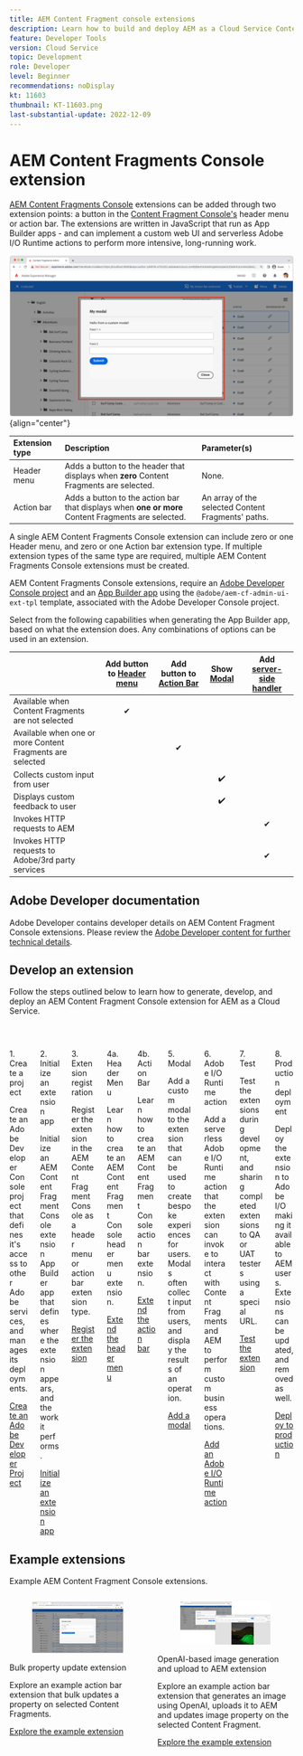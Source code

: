 ```yaml
---
title: AEM Content Fragment console extensions
description: Learn how to build and deploy AEM as a Cloud Service Content Fragment console extensions
feature: Developer Tools
version: Cloud Service
topic: Development
role: Developer
level: Beginner
recommendations: noDisplay
kt: 11603
thumbnail: KT-11603.png
last-substantial-update: 2022-12-09
---
```


# AEM Content Fragments Console extension

[AEM Content Fragments Console](https://experienceleague.adobe.com/docs/experience-manager-cloud-service/content/sites/administering/content-fragments/content-fragments-console.html) extensions can be added through two extension points: a button in the [Content Fragment Console's](https://experienceleague.adobe.com/docs/experience-manager-cloud-service/content/sites/administering/content-fragments/content-fragments-console.html) header menu or action bar. The extensions are written in JavaScript that run as App Builder apps - and can implement a custom web UI and serverless Adobe I/O Runtime actions to perform more intensive, long-running work.

![AEM Content Fragments Console extension](./assets/overview/example.png){align="center"}

| Extension type | Description | Parameter(s) |
| :--- | :--- | :--- |
| Header menu | Adds a button to the header that displays when __zero__ Content Fragments are selected. | None. |
| Action bar | Adds a button to the action bar that displays when __one or more__ Content Fragments are selected. | An array of the selected Content Fragments' paths. |

A single AEM Content Fragments Console extension can include zero or one Header menu, and zero or one Action bar extension type. If multiple extension types of the same type are required, multiple AEM Content Fragments Console extensions must be created.

AEM Content Fragments Console extensions, require an [Adobe Developer Console project](https://developer.adobe.com/uix/docs/services/aem-cf-console-admin/extension-development/#create-a-project-in-adobe-developer-console) and an [App Builder app](https://developer.adobe.com/uix/docs/services/aem-cf-console-admin/code-generation) using the `@adobe/aem-cf-admin-ui-ext-tpl` template, associated with the Adobe Developer Console project.

Select from the following capabilities when generating the App Builder app, based on what the extension does. Any combinations of options can be used in an extension.

|                                            | Add button to [Header menu](./header-menu.md) | Add button to [Action Bar](./action-bar.md) | Show [Modal](./modal.md) | Add [server-side handler](./runtime-action.md) |  
| ------------------------------------------ | :-----------------------: | :----------------------: | :--------: | :--------------------:  |
| Available when Content Fragments are not selected | ✔                         |                          |            |                         |
| Available when one or more Content Fragments are selected |                           | ✔                        |            |                         |   
| Collects custom input from user                   |                           |                          | ✔️          |                         |
| Displays custom feedback to user           |                           |                          | ✔️          |                         |
| Invokes HTTP requests to AEM                       |                           |                          |            | ✔                       |
| Invokes HTTP requests to Adobe/3rd party services  |                           |                          |            | ✔                       |


## Adobe Developer documentation

Adobe Developer contains developer details on AEM Content Fragment Console extensions. Please review the [Adobe Developer content for further technical details](https://developer.adobe.com/uix/docs/).

## Develop an extension

Follow the steps outlined below to learn how to generate, develop, and deploy an AEM Content Fragment Console extension for AEM as a Cloud Service.

<div class="columns is-multiline">
    <!-- Create Adobe Developer Project -->
    <div class="column is-half-tablet is-half-desktop is-one-third-widescreen" aria-label="Create Adobe Developer Project">
        <div class="card">
            <div class="card-image">
                <figure class="image is-16by9">
                    <a href="./adobe-developer-console-project.md" title="Create Adobe Developer Project" tabindex="-1">
                        <img class="is-bordered-r-small" src="./assets/project/card.png" alt="Create Adobe Developer Project">
                    </a>
                </figure>
            </div>
            <div class="card-content is-padded-small">
                <div class="content">
                    <p class="headline is-size-5 has-text-weight-bold">1. Create a project</p>
                    <p class="is-size-6">Create an Adobe Developer Console project that defines it's access to other Adobe services, and manages its deployments.</p>
                    <a href="./adobe-developer-console-project.md" class="spectrum-Button spectrum-Button--outline spectrum-Button--primary spectrum-Button--sizeM">
                        <span class="spectrum-Button-label has-no-wrap has-text-weight-bold">Create an Adobe Developer Project</span>
                    </a>
                </div>
            </div>
        </div>
    </div>
    <!-- Generate an Extension app -->
    <div class="column is-half-tablet is-half-desktop is-one-third-widescreen" aria-label="Generate an Extension app">
        <div class="card">
            <div class="card-image">
                <figure class="image is-16by9">
                    <a href="./app-initialization.md" title="Generate an Extension app" tabindex="-1">
                        <img class="is-bordered-r-small" src="./assets/initialize-app/card.png" alt="Initialize an extension app">
                    </a>
                </figure>
            </div>
            <div class="card-content is-padded-small">
                <div class="content">
                    <p class="headline is-size-5 has-text-weight-bold">2. Initialize an extension app</p>
                    <p class="is-size-6">Initialize an AEM Content Fragment Console extension App Builder app that defines where the extension appears, and the work it performs.</p>
                    <a href="./app-initialization.md" class="spectrum-Button spectrum-Button--outline spectrum-Button--primary spectrum-Button--sizeM">
                        <span class="spectrum-Button-label has-no-wrap has-text-weight-bold">Initialize an extension app</span>
                    </a>
                </div>
            </div>
        </div>
    </div>
    <!-- Extension registration -->
    <div class="column is-half-tablet is-half-desktop is-one-third-widescreen" aria-label="Extension registration">
        <div class="card">
            <div class="card-image">
                <figure class="image is-16by9">
                    <a href="./extension-registration.md" title="Extension registration" tabindex="-1">
                        <img class="is-bordered-r-small" src="./assets/extension-registration/card.png" alt="Extension registration">
                    </a>
                </figure>
            </div>
            <div class="card-content is-padded-small">
                <div class="content">
                    <p class="headline is-size-5 has-text-weight-bold">3. Extension registration</p>
                    <p class="is-size-6">Register the extension in the AEM Content Fragment Console as a header menu or action bar extension type.</p>
                    <a href="./extension-registration.md" class="spectrum-Button spectrum-Button--outline spectrum-Button--primary spectrum-Button--sizeM">
                        <span class="spectrum-Button-label has-no-wrap has-text-weight-bold">Register the extension</span>
                    </a>
                </div>
            </div>
        </div>
    </div>
    <!-- Header Menu -->
    <div class="column is-half-tablet is-half-desktop is-one-third-widescreen" aria-label="Header menu">
        <div class="card">
            <div class="card-image">
                <figure class="image is-16by9">
                    <a href="./header-menu.md" title="Header menu" tabindex="-1">
                        <img class="is-bordered-r-small" src="./assets/header-menu/card.png" alt="Header menu">
                    </a>
                </figure>
            </div>
            <div class="card-content is-padded-small">
                <div class="content">
                    <p class="headline is-size-5 has-text-weight-bold">4a. Header Menu</p>
                    <p class="is-size-6">Learn how to create an AEM Content Fragment Console header menu extension.</p>
                    <a href="./header-menu.md" class="spectrum-Button spectrum-Button--outline spectrum-Button--primary spectrum-Button--sizeM">
                        <span class="spectrum-Button-label has-no-wrap has-text-weight-bold">Extend the header menu</span>
                    </a>
                </div>
            </div>
        </div>
    </div>
    <!-- Action Bar -->
    <div class="column is-half-tablet is-half-desktop is-one-third-widescreen" aria-label="Action Bar">
        <div class="card">
            <div class="card-image">
                <figure class="image is-16by9">
                    <a href="./action-bar.md" title="Action Bar" tabindex="-1">
                        <img class="is-bordered-r-small" src="./assets/action-bar/card.png" alt="Action Bar">
                    </a>
                </figure>
            </div>
            <div class="card-content is-padded-small">
                <div class="content">
                    <p class="headline is-size-5 has-text-weight-bold">4b. Action Bar</p>
                    <p class="is-size-6">Learn how to create an AEM Content Fragment Console action bar extension.</p>
                    <a href="./action-bar.md" class="spectrum-Button spectrum-Button--outline spectrum-Button--primary spectrum-Button--sizeM">
                        <span class="spectrum-Button-label has-no-wrap has-text-weight-bold">Extend the action bar</span>
                    </a>
                </div>
            </div>
        </div>
    </div>
    <!-- Modal -->
    <div class="column is-half-tablet is-half-desktop is-one-third-widescreen" aria-label="Modal">
        <div class="card">
            <div class="card-image">
                <figure class="image is-16by9">
                    <a href="./modal.md" title="Modal" tabindex="-1">
                        <img class="is-bordered-r-small" src="./assets/modal/card.png" alt="Modal">
                    </a>
                </figure>
            </div>
            <div class="card-content is-padded-small">
                <div class="content">
                    <p class="headline is-size-5 has-text-weight-bold">5. Modal</p>
                    <p class="is-size-6">Add a custom modal to the extension that can be used to create bespoke experiences for users. Modals often collect input from users, and display the results of an operation.</p>
                    <a href="./modal.md" class="spectrum-Button spectrum-Button--outline spectrum-Button--primary spectrum-Button--sizeM">
                        <span class="spectrum-Button-label has-no-wrap has-text-weight-bold">Add a modal</span>
                    </a>
                </div>
            </div>
        </div>
    </div>
    <!-- Adobe I/O Runtime action -->
    <div class="column is-half-tablet is-half-desktop is-one-third-widescreen" aria-label="Adobe I/O Runtime action">
        <div class="card">
            <div class="card-image">
                <figure class="image is-16by9">
                    <a href="./runtime-action.md" title="Adobe I/O Runtime action" tabindex="-1">
                        <img class="is-bordered-r-small" src="./assets/runtime-action/card.png" alt="Adobe I/O Runtime action">
                    </a>
                </figure>
            </div>
            <div class="card-content is-padded-small">
                <div class="content">
                    <p class="headline is-size-5 has-text-weight-bold">6. Adobe I/O Runtime action</p>
                    <p class="is-size-6">Add a serverless Adobe I/O Runtime action that the extension can invoke to interact with Content Fragments and AEM to perform custom business operations.</p>
                    <a href="./runtime-action.md" class="spectrum-Button spectrum-Button--outline spectrum-Button--primary spectrum-Button--sizeM">
                        <span class="spectrum-Button-label has-no-wrap has-text-weight-bold">Add an Adobe I/O Runtime action</span>
                    </a>
                </div>
            </div>
        </div>
    </div>
    <!-- Test -->
    <div class="column is-half-tablet is-half-desktop is-one-third-widescreen" aria-label="Test">
        <div class="card">
            <div class="card-image">
                <figure class="image is-16by9">
                    <a href="./test.md" title="Test" tabindex="-1">
                        <img class="is-bordered-r-small" src="./assets/test/card.png" alt="Test">
                    </a>
                </figure>
            </div>
            <div class="card-content is-padded-small">
                <div class="content">
                    <p class="headline is-size-5 has-text-weight-bold">7. Test</p>
                    <p class="is-size-6">Test the extensions during development, and sharing completed extensions to  QA or UAT testers using a special URL.</p>
                    <a href="./test.md" class="spectrum-Button spectrum-Button--outline spectrum-Button--primary spectrum-Button--sizeM">
                        <span class="spectrum-Button-label has-no-wrap has-text-weight-bold">Test the extension</span>
                    </a>
                </div>
            </div>
        </div>
    </div>
    <!-- Extension deployment -->
    <div class="column is-half-tablet is-half-desktop is-one-third-widescreen" aria-label="Extension deployment">
        <div class="card">
            <div class="card-image">
                <figure class="image is-16by9">
                    <a href="./deploy.md" title="Extension deployment" tabindex="-1">
                        <img class="is-bordered-r-small" src="./assets/deploy/card.png" alt="Extension deployment">
                    </a>
                </figure>
            </div>
            <div class="card-content is-padded-small">
                <div class="content">
                    <p class="headline is-size-5 has-text-weight-bold">8. Production deployment</p>
                    <p class="is-size-6">Deploy the extension to Adobe I/O making it available to AEM users. Extensions can be updated, and removed as well.</p>
                    <a href="./deploy.md" class="spectrum-Button spectrum-Button--outline spectrum-Button--primary spectrum-Button--sizeM">
                        <span class="spectrum-Button-label has-no-wrap has-text-weight-bold">Deploy to production</span>
                    </a>
                </div>
            </div>
        </div>
    </div>
</div>

## Example extensions

Example AEM Content Fragment Console extensions.

<div class="columns is-multiline">
    <!-- Bulk property update extension -->
    <div class="column is-half-tablet is-half-desktop is-one-third-widescreen" aria-label="Bulk property update extension">
        <div class="card">
            <div class="card-image">
                <figure class="image is-16by9">
                    <a href="./example-extensions/bulk-property-update.md" title="Bulk property update extension" tabindex="-1">
                        <img class="is-bordered-r-small" src="./example-extensions/assets/bulk-property-update/card.png" alt="Bulk property update extension">
                    </a>
                </figure>
            </div>
            <div class="card-content is-padded-small">
                <div class="content">
                    <p class="headline is-size-5 has-text-weight-bold">Bulk property update extension</p>
                    <p class="is-size-6">Explore an example action bar extension that bulk updates a property on selected Content Fragments.</p>
                    <a href="./example-extensions/bulk-property-update.md" class="spectrum-Button spectrum-Button--outline spectrum-Button--primary spectrum-Button--sizeM">
                        <span class="spectrum-Button-label has-no-wrap has-text-weight-bold">Explore the example extension</span>
                    </a>
                </div>
            </div>
        </div>
    </div>
    <!-- Image Generartion update extension -->
    <div class="column is-half-tablet is-half-desktop is-one-third-widescreen" aria-label="OpenAI-based image generation and upload to AEM extension">
        <div class="card">
            <div class="card-image">
                <figure class="image is-16by9">
                    <a href="./example-extensions/image-generation-and-image-upload.md" title="OpenAI-based image generation and upload to AEM extension" tabindex="-1">
                        <img class="is-bordered-r-small" src="./example-extensions/assets/digital-image-generation/screenshot.png" alt="OpenAI-based image generation and upload to AEM extension">
                    </a>
                </figure>
            </div>
            <div class="card-content is-padded-small">
                <div class="content">
                    <p class="headline is-size-5 has-text-weight-bold">OpenAI-based image generation and upload to AEM extension</p>
                    <p class="is-size-6">Explore an example action bar extension that generates an image using OpenAI, uploads it to AEM and updates image property on the selected Content Fragment.</p>
                    <a href="./example-extensions/image-generation-and-image-upload.md" class="spectrum-Button spectrum-Button--outline spectrum-Button--primary spectrum-Button--sizeM">
                        <span class="spectrum-Button-label has-no-wrap has-text-weight-bold">Explore the example extension</span>
                    </a>
                </div>
            </div>
        </div>
    </div>    

    

</div>
